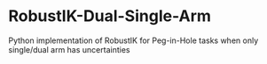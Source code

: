 # RobustIK-Dual-Single-Arm
Python implementation of RobustIK for Peg-in-Hole tasks when only single/dual arm has uncertainties  

